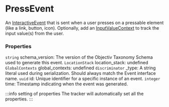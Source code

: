 # PressEvent
An [InteractiveEvent](/taxonomy/reference/events/InteractiveEvent.md) that is sent when a user presses on a pressable element (like a link, button, icon). Optionally, add an [InputValueContext](../global-contexts/InputValueContext.md) to track the input value(s) from the user.

### Properties
`string` schema_version: The version of the Objectiv Taxonomy Schema used to generate this event.
`LocationStack` location_stack: undefined
`GlobalContexts` global_contexts: undefined
`discriminator` _type: A string literal used during serialization. Should always match the Event interface name.
`uuid` id: Unique identifier for a specific instance of an event.
`integer` time: Timestamp indicating when the event was generated.

:::info setting of properties
The tracker will automatically set all the properties.
:::
